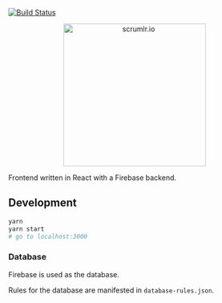 [![Build Status](https://travis-ci.org/masinio/scrumlr.io.svg?branch=master)](https://travis-ci.org/masinio/scrumlr.io)

<div align="center" markdown="1">
    <img src="https://raw.githubusercontent.com/masinio/scrumlr.io/master/scrumlr.png" alt="scrumlr.io" width="284" />
</div>

Frontend written in React with a Firebase backend.

## Development

```bash
yarn
yarn start
# go to localhost:3000
```

### Database

Firebase is used as the database.

Rules for the database are manifested in `database-rules.json`.